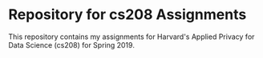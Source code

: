 # Repository for cs208 Assignments

This repository contains my assignments for Harvard's Applied Privacy for Data Science (cs208) for Spring 2019.
